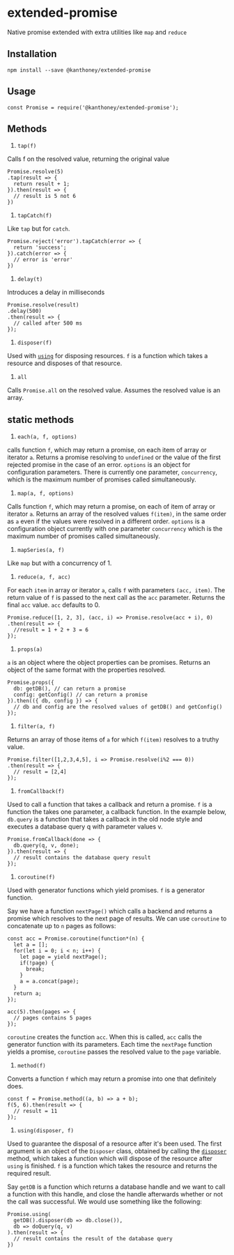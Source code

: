 # extended-promise

Native promise extended with extra utilities like `map` and `reduce`

## Installation

```
npm install --save @kanthoney/extended-promise
```

## Usage

```
const Promise = require('@kanthoney/extended-promise');
```

## Methods

1. `tap(f)`

Calls f on the resolved value, returning the original value

```
Promise.resolve(5)
.tap(result => {
  return result + 1;
}).then(result => {
  // result is 5 not 6
})
```

1. `tapCatch(f)`

Like `tap` but for `catch`.

```
Promise.reject('error').tapCatch(error => {
  return 'success';
}).catch(error => {
  // error is 'error'
})
```

1. `delay(t)`

Introduces a delay in milliseconds

```
Promise.resolve(result)
.delay(500)
.then(result => {
  // called after 500 ms
});
```

1. <a name="disposer">`disposer(f)`</a>

Used with [`using`](#using) for disposing resources. `f` is a function which takes a resource and disposes of that resource.

1. `all`

Calls `Promise.all` on the resolved value. Assumes the resolved value is an array.

## static methods

1. `each(a, f, options)`

calls function `f`, which may return a promise, on each item of array or iterator `a`. Returns a promise resolving to `undefined` or the value of the first rejected promise in
the case of an error. `options` is an object for configuration parameters. There is currently one parameter, `concurrency`, which is the maximum number of promises called simultaneously.

1. `map(a, f, options)`

Calls function `f`, which may return a promise, on each of item of array or iterator `a`. Returns an array of the resolved values `f(item)`, in the same order as `a` even if the values
were resolved in a different order. `options` is a configuration object currently with one parameter `concurrency` which is the maximum number of promises called simultaneously.

1. `mapSeries(a, f)`

Like `map` but with a concurrency of 1.

1. `reduce(a, f, acc)`

For each `item` in array or iterator `a`, calls `f` with parameters `(acc, item)`. The return value of `f` is passed to the next call as the `acc` parameter. Returns the final `acc` value.
`acc` defaults to 0.

```
Promise.reduce([1, 2, 3], (acc, i) => Promise.resolve(acc + i), 0)
.then(result => {
  //result = 1 + 2 + 3 = 6
});
```  

1. `props(a)`

`a` is an object where the object properties can be promises. Returns an object of the same format with the properties resolved.

```
Promise.props({
  db: getDB(), // can return a promise
  config: getConfig() // can return a promise
}).then(({ db, config }) => {
  // db and config are the resolved values of getDB() and getConfig()
});
```

1. `filter(a, f)`

Returns an array of those items of `a` for which `f(item)` resolves to a truthy value.

```
Promise.filter([1,2,3,4,5], i => Promise.resolve(i%2 === 0))
.then(result => {
  // result = [2,4]
});
```

1. `fromCallback(f)`

Used to call a function that takes a callback and return a promise. `f` is a function the takes one parameter, a callback function. In the example below, `db.query` is a function
that takes a callback in the old node style and executes a database query q with parameter values v.

```
Promise.fromCallback(done => {
  db.query(q, v, done);
}).then(result => {
  // result contains the database query result
});
```

1. `coroutine(f)`

Used with generator functions which yield promises. `f` is a generator function.

Say we have a function `nextPage()` which calls a backend and returns a promise which resolves to the next page of results. We can use `coroutine` to concatenate up to `n` pages as follows:

```
const acc = Promise.coroutine(function*(n) {
  let a = [];
  for(let i = 0; i < n; i++) {
    let page = yield nextPage();
    if(!page) {
      break;
    }
    a = a.concat(page);
  }
  return a;
});

acc(5).then(pages => {
  // pages contains 5 pages
});
```

`coroutine` creates the function `acc`. When this is called, `acc` calls the generator function with its parameters. Each time the `nextPage` function yields a promise, `coroutine`
passes the resolved value to the `page` variable.

1. `method(f)`

Converts a function `f` which may return a promise into one that definitely does.

```
const f = Promise.method((a, b) => a + b);
f(5, 6).then(result => {
  // result = 11
});
```

1. <a name="using">`using(disposer, f)`</a>

Used to guarantee the disposal of a resource after it's been used. The first argument is an object of the `Disposer` class, obtained by calling the [`disposer`](#disposer) method, which takes a function
which will dispose of the resource after `using` is finished. `f` is a function which takes the resource and returns the required result.

Say `getDB` is a function which returns a database handle and we want to call a function with this handle, and close the handle afterwards whether or not the call was successful.
We would use something like the following:

```
Promise.using(
  getDB().disposer(db => db.close()),
  db => doQuery(q, v)
).then(result => {
  // result contains the result of the database query
})
```

